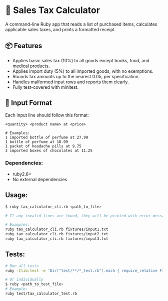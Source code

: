 # 🧾 Sales Tax Calculator
A command-line Ruby app that reads a list of purchased items, calculates applicable sales taxes, and prints a formatted receipt.

## 📦 Features
- Applies basic sales tax (10%) to all goods except books, food, and medical products.
- Applies import duty (5%) to all imported goods, with no exemptions.
- Rounds tax amounts up to the nearest 0.05, per specification.
- Handles malformed input rows and reports them clearly.
- Fully test-covered with minitest.

## 📄 Input Format
Each input line should follow this format:
```
<quantity> <product name> at <price>

# Examples: 
1 imported bottle of perfume at 27.99
1 bottle of perfume at 18.99
1 packet of headache pills at 9.75
3 imported boxes of chocolates at 11.25
```

### Dependencies:
- ruby2.6+
- No external dependencies

## Usage:
```bash
$ ruby tax_calculator_cli.rb <path_to_file>

# If any invalid lines are found, they will be printed with error messages, and the app will exit with status 1.

# Examples:
ruby tax_calculator_cli.rb fixtures/input1.txt
ruby tax_calculator_cli.rb fixtures/input2.txt
ruby tax_calculator_cli.rb fixtures/input3.txt
```

## Tests:
```bash
# Run all tests
ruby -Ilib:test -e 'Dir["test/**/*_test.rb"].each { require_relative File.expand_path(_1) }'

# Or individually
$ ruby <path_to_test_file>
# Example:
ruby test/tax_calculator_test.rb
```

